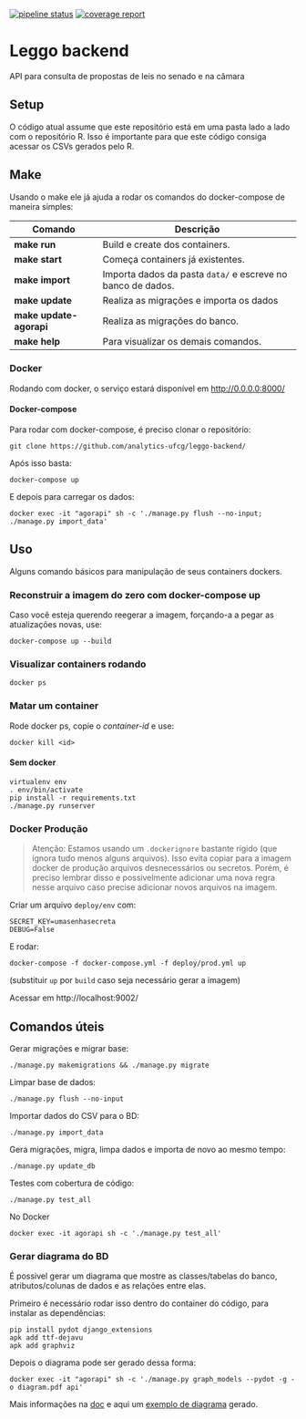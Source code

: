 [![pipeline status](https://gitlab.com/analytics-ufcg/agora-digital-backend/badges/master/pipeline.svg)](https://gitlab.com/analytics-ufcg/agora-digital-backend/commits/master)
[![coverage report](https://gitlab.com/analytics-ufcg/agora-digital-backend/badges/master/coverage.svg)](https://gitlab.com/analytics-ufcg/agora-digital-backend/commits/master)

# Leggo backend

API para consulta de propostas de leis no senado e na câmara

## Setup

O código atual assume que este repositório está em uma pasta lado a lado com o repositório R. Isso é importante para que este código consiga acessar os CSVs gerados pelo R.

## Make	
Usando o make ele já ajuda a rodar os comandos do docker-compose de maneira simples:	

 Comando | Descrição	
------- | -----------	
**make run** | Build e create dos containers.	
**make start** |Começa containers já existentes.	
**make import** | Importa dados da pasta `data/` e escreve no banco de dados.	
**make update** | Realiza as migrações e importa os dados	
**make update-agorapi** | Realiza as migrações do banco.	
**make help** | Para visualizar os demais comandos.

### Docker
Rodando com docker, o serviço estará disponível em http://0.0.0.0:8000/

#### Docker-compose
Para rodar com docker-compose, é preciso clonar o repositório:
```
git clone https://github.com/analytics-ufcg/leggo-backend/
```

Após isso basta:
```
docker-compose up 
```

E depois para carregar os dados:
```
docker exec -it "agorapi" sh -c './manage.py flush --no-input; ./manage.py import_data'
```

## Uso

Alguns comando básicos para manipulação de seus containers dockers.

### Reconstruir a imagem do zero com docker-compose up
Caso você esteja querendo reegerar a imagem, forçando-a a pegar as atualizações novas, use:

```
docker-compose up --build
```

### Visualizar containers rodando

```
docker ps
```

### Matar um container
Rode docker ps, copie o *container-id* e use:

```
docker kill <id>
```
 
#### Sem docker
```
virtualenv env
. env/bin/activate
pip install -r requirements.txt
./manage.py runserver
```

### Docker Produção

> Atenção:
> Estamos usando um `.dockerignore` bastante rígido (que ignora tudo menos alguns arquivos). Isso evita copiar para a imagem docker de produção arquivos desnecessários ou secretos.
> Porém, é preciso lembrar disso e possivelmente adicionar uma nova regra nesse arquivo caso precise adicionar novos arquivos na imagem.

Criar um arquivo `deploy/env` com:
```
SECRET_KEY=umasenhasecreta
DEBUG=False
```
E rodar:
```
docker-compose -f docker-compose.yml -f deploy/prod.yml up
```
(substituir `up` por `build` caso seja necessário gerar a imagem)

Acessar em http://localhost:9002/

## Comandos úteis

Gerar migrações e migrar base:
```
./manage.py makemigrations && ./manage.py migrate
```

Limpar base de dados:
```
./manage.py flush --no-input
```

Importar dados do CSV para o BD:
```
./manage.py import_data
```

Gera migrações, migra, limpa dados e importa de novo ao mesmo tempo:
```
./manage.py update_db
```

Testes com cobertura de código:
```
./manage.py test_all
```
No Docker
```
docker exec -it agorapi sh -c './manage.py test_all'
```

### Gerar diagrama do BD

É possivel gerar um diagrama que mostre as classes/tabelas do banco, atributos/colunas de dados e as relações entre elas.

Primeiro é necessário rodar isso dentro do container do código, para instalar as dependências:

```
pip install pydot django_extensions
apk add ttf-dejavu
apk add graphviz
```

Depois o diagrama pode ser gerado dessa forma:

```
docker exec -it "agorapi" sh -c './manage.py graph_models --pydot -g -o diagram.pdf api'
```

Mais informações na [doc](https://django-extensions.readthedocs.io/en/latest/graph_models.html) e aqui um [exemplo de diagrama](https://medium.com/@yathomasi1/1-using-django-extensions-to-visualize-the-database-diagram-in-django-application-c5fa7e710e16) gerado.


